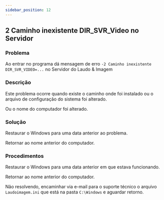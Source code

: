 ```yaml
---
sidebar_position: 12
---
```


## 2 Caminho inexistente DIR_SVR_Video no Servidor

### Problema

Ao entrar no programa dá mensagem de erro `-2 Caminho
inexistente DIR_SVR_VIDEO=...` no Servidor do Laudo & Imagem

### Descrição

Este problema ocorre quando existe o caminho onde foi instalado
ou o arquivo de configuração do sistema foi alterado.

Ou o nome do computador foi alterado.

### Solução

Restaurar o Windows para uma data anterior ao problema.

Retornar ao nome anterior do computador.

### Procedimentos

Restaurar o Windows para uma data anterior em que estava
funcionando.

Retornar ao nome anterior do computador.

Não resolvendo, encaminhar via e-mail para o suporte técnico o
arquivo `Laudoimagem.ini` que está na pasta `C:\Windows` e aguardar
retorno.